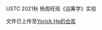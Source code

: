 USTC 2021秋 杨周旺班《运筹学》实验


文件已上传至[Yorick He的仓库](https://github.com/hehaha68/USTC_2021Fall_Operations-Research/tree/master/PB19030861_%E7%8E%8B%E6%B9%98%E5%B3%B0_%E5%AE%9E%E9%AA%8C)
